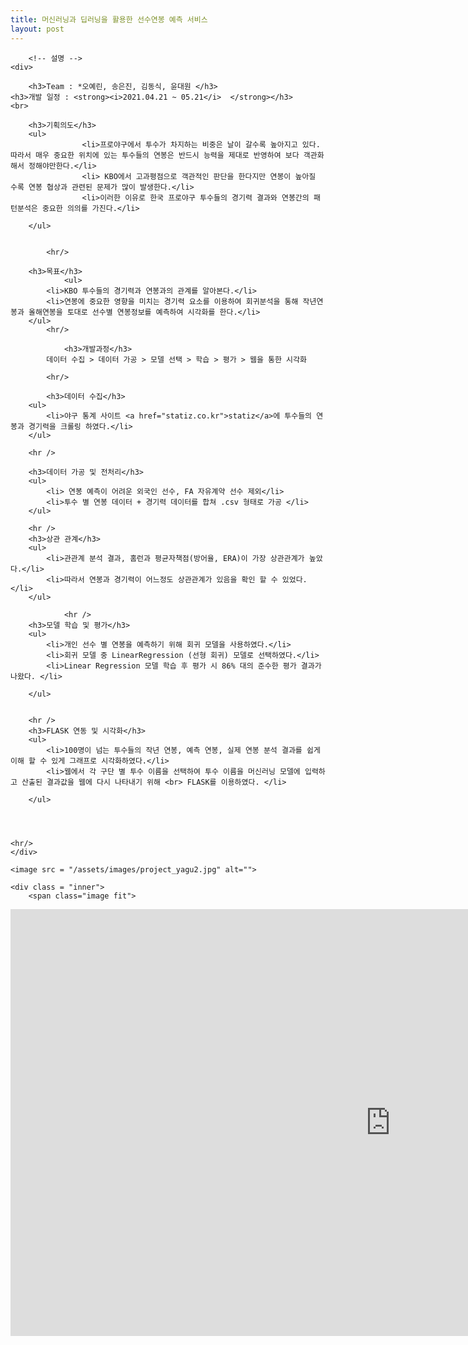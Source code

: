 ```yaml
---
title: 머신러닝과 딥러닝을 활용한 선수연봉 예측 서비스
layout: post
---
```


<!-- Main -->
<div id="main09">
	
	
		<!-- 설명 -->
	<div>
		
		<h3>Team : *오예린, 송은진, 김동식, 윤대원 </h3>
	<h3>개발 일정 : <strong><i>2021.04.21 ~ 05.21</i>  </strong></h3>
	<br>
			
		<h3>기획의도</h3>
		<ul>
					<li>프로야구에서 투수가 차지하는 비중은 날이 갈수록 높아지고 있다. 따라서 매우 중요한 위치에 있는 투수들의 연봉은 반드시 능력을 제대로 반영하여 보다 객관화해서 정해야만한다.</li>
					<li> KBO에서 고과평점으로 객관적인 판단을 한다지만 연봉이 높아질 수록 연봉 협상과 관련된 문제가 많이 발생한다.</li>
					<li>이러한 이유로 한국 프로야구 투수들의 경기력 결과와 연봉간의 패턴분석은 중요한 의의를 가진다.</li>

		</ul>
		
		
			<hr/>
		
		<h3>목표</h3>
				<ul>
			<li>KBO 투수들의 경기력과 연봉과의 관계를 알아본다.</li>
			<li>연봉에 중요한 영향을 미치는 경기력 요소를 이용하여 회귀분석을 통해 작년연봉과 올해연봉을 토대로 선수별 연봉정보를 예측하여 시각화를 한다.</li>
		</ul>
			<hr/>
		
				<h3>개발과정</h3>
			데이터 수집 > 데이터 가공 > 모델 선택 > 학습 > 평가 > 웹을 통한 시각화
		
			<hr/>
		
			<h3>데이터 수집</h3>
		<ul>
			<li>야구 통계 사이트 <a href="statiz.co.kr">statiz</a>에 투수들의 연봉과 경기력을 크롤링 하였다.</li>
		</ul>
		
		<hr />
		
		<h3>데이터 가공 및 전처리</h3>
		<ul>
			<li> 연봉 예측이 어려운 외국인 선수, FA 자유계약 선수 제외</li>
			<li>투수 별 연봉 데이터 + 경기력 데이터를 합쳐 .csv 형태로 가공 </li>
		</ul>
		
		<hr />
		<h3>상관 관계</h3>
		<ul>
			<li>관관계 분석 결과, 홈런과 평균자책점(방어율, ERA)이 가장 상관관계가 높았다.</li>
			<li>따라서 연봉과 경기력이 어느정도 상관관계가 있음을 확인 할 수 있었다.</li>
		</ul>

				<hr />
		<h3>모델 학습 및 평가</h3>
		<ul>
			<li>개인 선수 별 연봉을 예측하기 위해 회귀 모델을 사용하였다.</li>
			<li>회귀 모델 중 LinearRegression (선형 회귀) 모델로 선택하였다.</li>
			<li>Linear Regression 모델 학습 후 평가 시 86% 대의 준수한 평가 결과가 나왔다. </li>

		</ul>
		
		
		<hr />
		<h3>FLASK 연동 및 시각화</h3>
		<ul>
			<li>100명이 넘는 투수들의 작년 연봉, 예측 연봉, 실제 연봉 분석 결과를 쉽게 이해 할 수 있게 그래프로 시각화하였다.</li>
			<li>웹에서 각 구단 별 투수 이름을 선택하여 투수 이름을 머신러닝 모델에 입력하고 산출된 결과값을 웹에 다시 나타내기 위해 <br> FLASK를 이용하였다. </li>

		</ul>
		

		

	<hr/>	
	</div>
	
	

	
<!-- Image -->
	<image src = "/assets/images/project_yagu2.jpg" alt="">


																							
<!--video-->
	<div class = "inner">
		<span class="image fit">
<iframe  width="1215" height="683" src="https://www.youtube.com/embed/7AFCwXnNCgg" frameborder="0" allow="accelerometer; autoplay; encrypted-media; gyroscope; picture-in-picture" allowfullscreen></iframe>
			</span>										
	</div>

